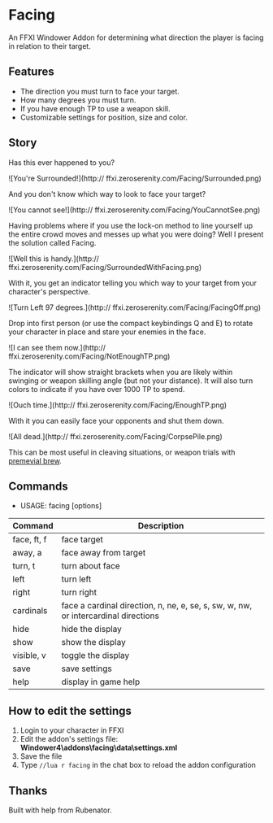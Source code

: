 # Facing
An FFXI Windower Addon for determining what direction the player is facing in relation to their target.

## Features
* The direction you must turn to face your target.
* How many degrees you must turn.
* If you have enough TP to use a weapon skill.
* Customizable settings for position, size and color.

## Story
Has this ever happened to you?

![You're Surrounded!](http:// ffxi.zeroserenity.com/Facing/Surrounded.png)

And you don't know which way to look to face your target?

![You cannot see!](http:// ffxi.zeroserenity.com/Facing/YouCannotSee.png)

Having problems where if you use the lock-on method to line yourself up the entire crowd moves and messes up what you were doing? Well I present the solution called Facing.

![Well this is handy.](http:// ffxi.zeroserenity.com/Facing/SurroundedWithFacing.png)

With it, you get an indicator telling you which way to your target from your character's perspective.

![Turn Left 97 degrees.](http:// ffxi.zeroserenity.com/Facing/FacingOff.png)

Drop into first person (or use the compact keybindings Q and E) to rotate your character in place and stare your enemies in the face.

![I can see them now.](http:// ffxi.zeroserenity.com/Facing/NotEnoughTP.png)

The indicator will show straight brackets when you are likely within swinging or weapon skilling angle (but not your distance). It will also turn colors to indicate if you have over 1000 TP to spend.

![Ouch time.](http:// ffxi.zeroserenity.com/Facing/EnoughTP.png)

With it you can easily face your opponents and shut them down.

![All dead.](http:// ffxi.zeroserenity.com/Facing/CorpsePile.png)

This can be most useful in cleaving situations, or weapon trials with [premevial brew](https://www.bg-wiki.com/ffxi/Primeval_Brew).

## Commands

* USAGE: facing \[options\]
  
| Command | Description |
| --- | --- |
| face, ft, f | face target |
| away, a | face away from target |
| turn, t | turn about face |
| left | turn left |
| right | turn right |
| cardinals | face a cardinal direction, n, ne, e, se, s, sw, w, nw, or intercardinal directions |
| hide | hide the display |
| show | show the display |
| visible, v | toggle the display |
| save | save settings |
| help | display in game help |


## How to edit the settings
1. Login to your character in FFXI
2. Edit the addon's settings file: **Windower4\addons\facing\data\settings.xml**
3. Save the file
4. Type ```//lua r facing``` in the chat box to reload the addon configuration

## Thanks
Built with help from Rubenator.